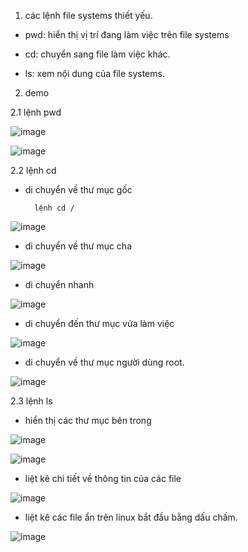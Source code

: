 1. các lệnh file systems thiết yếu.

- pwd: hiển thị vị trí đang làm việc trên file systems

- cd: chuyển sang file làm việc khác.

- ls: xem nội dung của file systems.

2. demo

2.1 lệnh pwd

![image](https://user-images.githubusercontent.com/95491130/181150744-ca5d385a-7981-450d-b06c-c2d0351590ab.png)

![image](https://user-images.githubusercontent.com/95491130/181150795-04020b36-ebbf-4d01-aa97-039241c4a448.png)

2.2 lệnh cd

- di chuyển về thư mục gốc

        lệnh cd /

![image](https://user-images.githubusercontent.com/95491130/181150868-dc5ddae0-38ea-4149-9ca2-c1ac687695f3.png)

- di chuyển về thư mục cha 

![image](https://user-images.githubusercontent.com/95491130/181152998-0710546e-818d-4c1b-9e31-c859d21f362c.png)

- di chuyển nhanh

![image](https://user-images.githubusercontent.com/95491130/181153336-acdd1376-072c-4ed1-adaf-b782d4fda06c.png)

- di chuyển đến thư mục vửa làm việc

 ![image](https://user-images.githubusercontent.com/95491130/181153504-8db06821-29ff-41f5-b95e-68df35efae98.png)
 
 - di chuyển về thư mục người dùng root.

![image](https://user-images.githubusercontent.com/95491130/181154057-f49c7da4-7f01-44f8-97c0-5e572cae1416.png)
 

2.3 lệnh ls

- hiển thị các thư mục bên trong

![image](https://user-images.githubusercontent.com/95491130/181152529-909a50be-117e-4af5-8620-e67cd2068034.png)

![image](https://user-images.githubusercontent.com/95491130/181152591-38f91537-49f3-4e52-a06b-c24c1cdbb831.png)

-  liệt kê chi tiết về thông tin của các file

![image](https://user-images.githubusercontent.com/95491130/181153892-132d4dbd-3902-4b40-9a71-2e8a535a756a.png)

- liệt kê các file ẩn trên linux bắt đầu bằng dấu chấm.

![image](https://user-images.githubusercontent.com/95491130/181154189-b1ae0a79-960f-4059-9d35-8d3ac95a7dd6.png)


